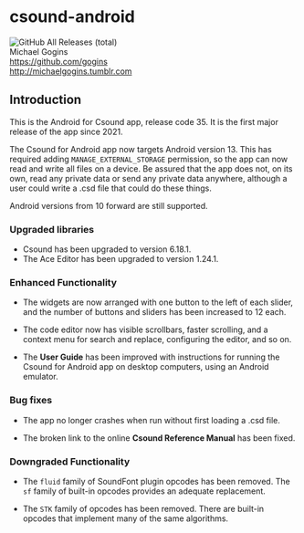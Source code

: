 # csound-android
![GitHub All Releases (total)](https://img.shields.io/github/downloads/gogins/csound-android/total.svg)<br>
Michael Gogins<br>
https://github.com/gogins<br>
http://michaelgogins.tumblr.com

## Introduction

This is the Android for Csound app, release code 35. It is the first major 
release of the app since 2021.

The Csound for Android app now targets Android version 13. This has required 
adding `MANAGE_EXTERNAL_STORAGE` permission, so the app can now read and write 
all files on a device. Be assured that the app does not, on its own, read any 
private data or send any private data anywhere, although a user could write a 
.csd file that could do these things.

Android versions from 10 forward are still supported.

### Upgraded libraries

* Csound has been upgraded to version 6.18.1.
* The Ace Editor has been upgraded to version 1.24.1. 

### Enhanced Functionality

* The widgets are now arranged with one button to the left of each slider, 
  and the number of buttons and sliders has been increased to 12 each.
   
* The code editor now has visible scrollbars, faster scrolling, and a context 
  menu for search and replace, configuring the editor, and so on.
   
* The __**User Guide**__ has been improved with instructions for running the 
  Csound for Android app on desktop computers, using an Android emulator.

### Bug fixes

* The app no longer crashes when run without first loading a .csd file.

* The broken link to the online **__Csound Reference Manual__** has been fixed.

### Downgraded Functionality

* The `fluid` family of SoundFont plugin opcodes has been removed. The 
  `sf` family of built-in opcodes provides an adequate replacement.
   
* The `STK` family of opcodes has been removed. There are built-in opcodes 
  that implement many of the same algorithms.

